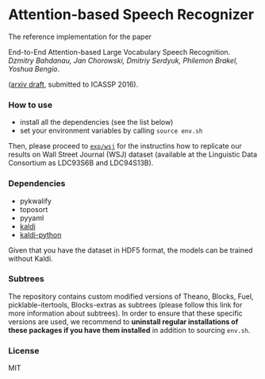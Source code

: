 # Attention-based Speech Recognizer
                                                                                                             
The reference implementation for the paper                                                                   
                                                                                                             
End-to-End Attention-based Large Vocabulary Speech Recognition.                                              
_Dzmitry Bahdanau, Jan Chorowski, Dmitriy Serdyuk, Philemon Brakel, Yoshua Bengio_. 

([arxiv draft](http://arxiv.org/pdf/1508.04395), submitted to ICASSP 2016). 
                                                                                                             
### How to use                                                                                               
                                                                                                              
- install all the dependencies (see the list below)
- set your environment variables by calling `source env.sh`                                                                                              
                                                                                                             
Then, please proceed to [`exp/wsj`](exp/wsj/README.md) for the instructins how 
to replicate our results on Wall Street Journal (WSJ) dataset 
(available  at  the  Linguistic  Data  Consortium as LDC93S6B and LDC94S13B).
                                                                                                             
### Dependencies

- pykwalify
- toposort
- pyyaml
- [kaldi](https://github.com/kaldi-asr/kaldi)
- [kaldi-python](https://github.com/janchorowski/kaldi-python)

Given that you have the dataset in HDF5 format, the models can be trained without Kaldi.
                                                                                                             
### Subtrees                                                                                                 
                                                                                                             
The repository contains custom modified versions of Theano, Blocks, Fuel,
picklable-itertools, Blocks-extras as subtrees (please follow this link for
more information about subtrees). In order to ensure that these
specific versions are used, we recommend to **uninstall regular installations
of these packages if you have them installed** in addition to sourcing
`env.sh`.                             

### License 

MIT
